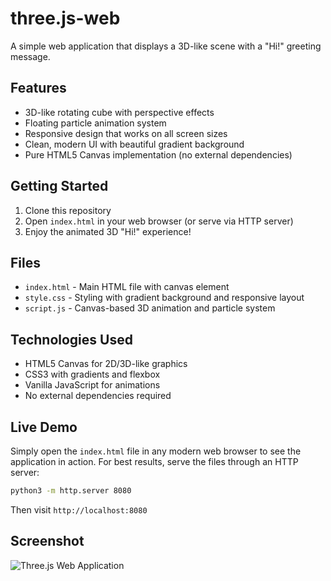 # three.js-web

A simple web application that displays a 3D-like scene with a "Hi!" greeting message.

## Features

- 3D-like rotating cube with perspective effects
- Floating particle animation system
- Responsive design that works on all screen sizes
- Clean, modern UI with beautiful gradient background
- Pure HTML5 Canvas implementation (no external dependencies)

## Getting Started

1. Clone this repository
2. Open `index.html` in your web browser (or serve via HTTP server)
3. Enjoy the animated 3D "Hi!" experience!

## Files

- `index.html` - Main HTML file with canvas element
- `style.css` - Styling with gradient background and responsive layout
- `script.js` - Canvas-based 3D animation and particle system

## Technologies Used

- HTML5 Canvas for 2D/3D-like graphics
- CSS3 with gradients and flexbox
- Vanilla JavaScript for animations
- No external dependencies required

## Live Demo

Simply open the `index.html` file in any modern web browser to see the application in action. For best results, serve the files through an HTTP server:

```bash
python3 -m http.server 8080
```

Then visit `http://localhost:8080`

## Screenshot

![Three.js Web Application](https://github.com/user-attachments/assets/e6b6d6a3-5b17-4c67-8414-e56ab6a30113)